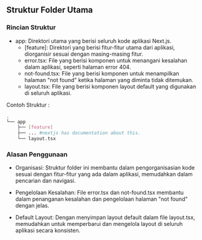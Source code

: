## Struktur Folder Utama

### Rincian Struktur
- app: Direktori utama yang berisi seluruh kode aplikasi Next.js.
    - [feature]: Direktori yang berisi fitur-fitur utama dari aplikasi, diorganisir sesuai dengan masing-masing fitur.
    - error.tsx: File yang berisi komponen untuk menangani kesalahan dalam aplikasi, seperti halaman error 404.
    - not-found.tsx: File yang berisi komponen untuk menampilkan halaman "not found" ketika halaman yang diminta tidak  ditemukan.
    - layout.tsx: File yang berisi komponen layout default yang digunakan di seluruh aplikasi.

Contoh Struktur :
```sh
.
└── app
    ├── [feature]
    ├── ... #nextjs has documentation about this.
    └── layout.tsx
```

### Alasan Penggunaan
- Organisasi: Struktur folder ini membantu dalam pengorganisasian kode sesuai dengan fitur-fitur yang ada dalam aplikasi, memudahkan dalam pencarian dan navigasi.

- Pengelolaan Kesalahan: File error.tsx dan not-found.tsx membantu dalam penanganan kesalahan dan pengelolaan halaman "not found" dengan jelas.

- Default Layout: Dengan menyimpan layout default dalam file layout.tsx, memudahkan untuk memperbarui dan mengelola layout di seluruh aplikasi secara konsisten.